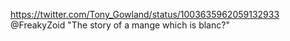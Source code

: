 https://twitter.com/Tony_Gowland/status/1003635962059132933 @FreakyZoid "The story of a mange which is blanc?"